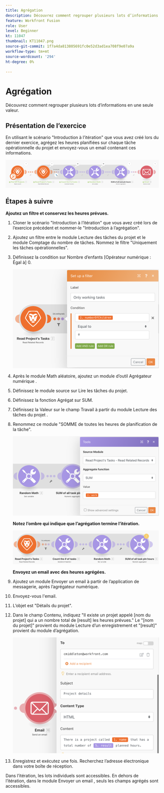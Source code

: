 ```yaml
---
title: Agrégation
description: Découvrez comment regrouper plusieurs lots d’informations en une seule valeur.
feature: Workfront Fusion
role: User
level: Beginner
kt: 11047
thumbnail: KT11047.png
source-git-commit: 1f7a4da813805691fc0e52d3ad1ea708f9e07a9a
workflow-type: tm+mt
source-wordcount: '294'
ht-degree: 0%

---
```



# Agrégation

Découvrez comment regrouper plusieurs lots d’informations en une seule valeur.

## Présentation de l’exercice

En utilisant le scénario &quot;Introduction à l’itération&quot; que vous avez créé lors du dernier exercice, agrégez les heures planifiées sur chaque tâche opérationnelle du projet et envoyez-vous un email contenant ces informations.

![Image d’agrégation 1](../12-exercises/assets/aggregation-walkthrough-1.png)

## Étapes à suivre

**Ajoutez un filtre et conservez les heures prévues.**

1. Cloner le scénario &quot;Introduction à l’itération&quot; que vous avez créé lors de l’exercice précédent et nommer-le &quot;Introduction à l’agrégation&quot;.
1. Ajoutez un filtre entre le module Lecture des tâches du projet et le module Comptage du nombre de tâches. Nommez le filtre &quot;Uniquement les tâches opérationnelles&quot;.
1. Définissez la condition sur Nombre d’enfants [Opérateur numérique : Égal à] 0.

   ![Image d’agrégation 2](../12-exercises/assets/aggregation-walkthrough-2.png)

1. Après le module Math aléatoire, ajoutez un module d’outil Agrégateur numérique .
1. Définissez le module source sur Lire les tâches du projet.
1. Définissez la fonction Agrégat sur SUM.
1. Définissez la Valeur sur le champ Travail à partir du module Lecture des tâches du projet .
1. Renommez ce module &quot;SOMME de toutes les heures de planification de la tâche&quot;.

   ![Image d’agrégation 3](../12-exercises/assets/aggregation-walkthrough-3.png)

   **Notez l’ombre qui indique que l’agrégation termine l’itération.**

   ![Image d’agrégation 4](../12-exercises/assets/aggregation-walkthrough-4.png)

   **Envoyez un email avec des heures agrégées.**

1. Ajoutez un module Envoyer un email à partir de l’application de messagerie, après l’agrégateur numérique.
1. Envoyez-vous l&#39;email.
1. L’objet est &quot;Détails du projet&quot;.
1. Dans le champ Contenu, indiquez &quot;Il existe un projet appelé [nom du projet] qui a un nombre total de [result] les heures prévues.&quot; Le &quot;[nom du projet]&quot; provient du module Lecture d’un enregistrement et &quot;[result]&quot; provient du module d’agrégation.

   ![Image d’agrégation 5](../12-exercises/assets/aggregation-walkthrough-5.png)

1. Enregistrez et exécutez une fois. Recherchez l’adresse électronique dans votre boîte de réception.

Dans l’itération, les lots individuels sont accessibles. En dehors de l’itération, dans le module Envoyer un email , seuls les champs agrégés sont accessibles.
